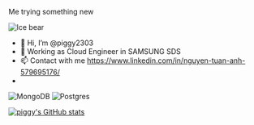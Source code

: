 Me trying something new

![Ice bear](https://c.tenor.com/T2wiDt-NmI4AAAAC/ice-bear-we-bare-bear.gif)

- 👋 Hi, I’m @piggy2303
- 🌱 Working as Cloud Engineer in SAMSUNG SDS
- 📫 Contact with me https://www.linkedin.com/in/nguyen-tuan-anh-579695176/ 
- 

![MongoDB](https://img.shields.io/badge/MongoDB-%234ea94b.svg?style=for-the-badge&logo=mongodb&logoColor=white)
![Postgres](https://img.shields.io/badge/postgres-%23316192.svg?style=for-the-badge&logo=postgresql&logoColor=white)
  
[![piggy's GitHub stats](https://github-readme-stats.vercel.app/api?username=piggy2303)](https://github.com/anuraghazra/github-readme-stats)
  
<!---
<a href="https://github.com/badges/shields/graphs/contributors" alt="Contributors">
        <img src="https://img.shields.io/github/contributors/badges/shields" /></a>

piggy2303/piggy2303 is a ✨ special ✨ repository because its `README.md` (this file) appears on your GitHub profile.
You can click the Preview link to take a look at your changes.
--->
